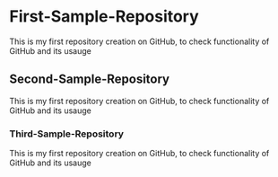 # First-Sample-Repository
This is my first repository creation on GitHub, to check functionality of GitHub and its usauge 
## Second-Sample-Repository
This is my first repository creation on GitHub, to check functionality of GitHub and its usauge 
### Third-Sample-Repository
This is my first repository creation on GitHub, to check functionality of GitHub and its usauge 
